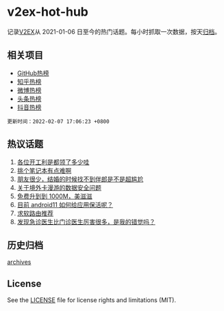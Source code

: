 # v2ex-hot-hub

 记录[V2EX](https://www.v2ex.com/)从 2021-01-06 日至今的热门话题。每小时抓取一次数据，按天[归档](archives)。
 
 ## 相关项目

- [GitHub热榜](https://github.com/snaildev/github-hot-hub)
- [知乎热榜](https://github.com/snaildev/zhihu-hot-hub)
- [微博热榜](https://github.com/snaildev/weibo-hot-hub)
- [头条热榜](https://github.com/snaildev/toutiao-hot-hub)
- [抖音热榜](https://github.com/snaildev/douyin-hot-hub)


 `更新时间：2022-02-07 17:06:23 +0800`

## 热议话题

1. [各位开工利是都领了多少哇](https://www.v2ex.com/t/832169)
1. [挑个笔记本有点难啊](https://www.v2ex.com/t/832105)
1. [朋友很少，结婚的时候找不到伴郎是不是超尴尬](https://www.v2ex.com/t/832171)
1. [关于境外卡漫游的数据安全问题](https://www.v2ex.com/t/832129)
1. [免费升到到 1000M，美滋滋](https://www.v2ex.com/t/832168)
1. [目前 android11 如何给应用保活呢？](https://www.v2ex.com/t/832165)
1. [求软路由推荐](https://www.v2ex.com/t/832092)
1. [发现急诊医生比门诊医生厉害很多，是我的错觉吗？](https://www.v2ex.com/t/832179)

## 历史归档

[archives](archives)

## License

See the [LICENSE](LICENSE) file for license rights and limitations (MIT).
